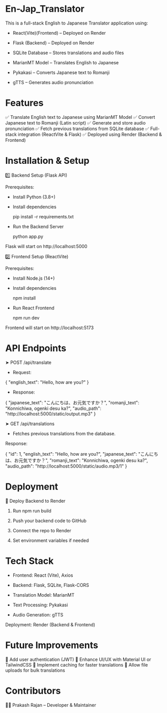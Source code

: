 # En-Jap_Translator
This is a full-stack English to Japanese Translator application using:

- React(Vite)(Frontend) – Deployed on Render

- Flask (Backend) – Deployed on Render

- SQLite Database – Stores translations and audio files

- MarianMT Model – Translates English to Japanese

- Pykakasi – Converts Japanese text to Romanji

- gTTS – Generates audio pronunciation


# Features

✅ Translate English text to Japanese using MarianMT Model
✅ Convert Japanese text to Romanji (Latin script)
✅ Generate and store audio pronunciation
✅ Fetch previous translations from SQLite database
✅ Full-stack integration (ReactVite & Flask)
✅ Deployed using Render (Backend & Frontend)

# Installation & Setup

1️⃣ Backend Setup (Flask API)

Prerequisites:

- Install Python (3.8+)

- Install dependencies

    pip install -r requirements.txt

- Run the Backend Server

    python app.py

Flask will start on http://localhost:5000


2️⃣ Frontend Setup (ReactVite)

Prerequisites:

- Install Node.js (14+)

- Install dependencies

    npm install

- Run React Frontend

    npm run dev

Frontend will start on http://localhost:5173


# API Endpoints

➤ POST /api/translate

- Request:

{
  "english_text": "Hello, how are you?"
}

- Response:

{
  "japanese_text": "こんにちは、お元気ですか？",
  "romanji_text": "Konnichiwa, ogenki desu ka?",
  "audio_path": "http://localhost:5000/static/output.mp3"
}

➤ GET /api/translations

- Fetches previous translations from the database.

Response:

{
  "id": 1,
  "english_text": "Hello, how are you?",
  "japanese_text": "こんにちは、お元気ですか？",
  "romanji_text": "Konnichiwa, ogenki desu ka?",
  "audio_path": "http://localhost:5000/static/audio.mp3/1"
}


# Deployment

🚀 Deploy Backend to Render

1. Run npm run build

2. Push your backend code to GitHub

3. Connect the repo to Render

4. Set environment variables if needed


# Tech Stack

- Frontend: React (Vite), Axios

- Backend: Flask, SQLite, Flask-CORS

- Translation Model: MarianMT

- Text Processing: Pykakasi

- Audio Generation: gTTS

Deployment: Render (Backend & Frontend)


# Future Improvements

🔹 Add user authentication (JWT)
🔹 Enhance UI/UX with Material UI or TailwindCSS
🔹 Implement caching for faster translations
🔹 Allow file uploads for bulk translations


# Contributors

👨‍💻 Prakash Rajan – Developer & Maintainer
